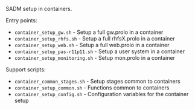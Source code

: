 SADM setup in containers.

Entry points:

* `container_setup_gw.sh` - Setup a full gw.prolo in a container
* `container_setup_rhfs.sh` - Setup a full rhfsX.prolo in a container
* `container_setup_web.sh` - Setup a full web.prolo in a container
* `container_setup_pas-r11p11.sh` - Setup a user system in a container
* `container_setup_monitoring.sh` - Setup mon.prolo in a container

Support scripts:

* `container_common_stages.sh` - Setup stages common to containers
* `container_setup_common.sh` - Functions common to containers
* `container_setup_config.sh` - Configuration variables for the container setup
